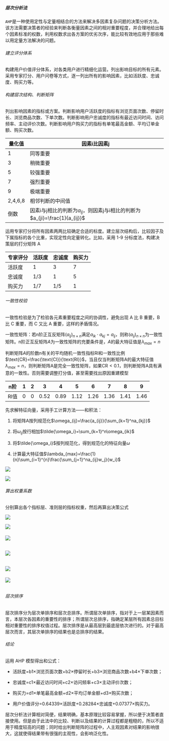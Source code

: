 ##### 层次分析法

`AHP`是一种使用定性与定量相结合的方法来解决多因素复杂问题的决策分析方法。该方法需要决策者的经验来判断各衡量因素之间的相对重要程度，并合理地给出每个因素标准的权数，利用权数求出各方案的优劣次序，能比较有效地应用于那些难以用定量方法解决的问题。

###### 建立评分体系

构建用户价值评分体系，对各类用户进行精细化运营。列出影响目标的所有元素。采用专家打分、用户问卷等方式，逐一列出所有的影响因素，比如活跃度、忠诚度、购买力等。

###### 构建层次结构、判断矩阵

列出影响因素的指标或方案。判断影响用户活跃度的指标有浏览页面次数、停留时长、浏览商品次数、下单次数。判断影响用户忠诚度的指标有最近访问时间、访问频率、主动评价次数。判断影响用户购买力的指标有单笔最高金额、平均订单金额、购买次数。

| 量化值  | 因素i比因素j                                                 |
| ------- | ------------------------------------------------------------ |
| 1       | 同等重要                                                     |
| 3       | 稍微重要                                                     |
| 5       | 较强重要                                                     |
| 7       | 强烈重要                                                     |
| 9       | 极端重要                                                     |
| 2,4,6,8 | 相邻判断的中间值                                             |
| 倒数    | 因素i与j相比的判断为$a_{ij}$，则因素j与i相比的判断为$a_{ji}=\frac{1}{a_{ij}}$ |

运用专家打分将所有因素两两比较确定合适的标度。建立层次结构后，比较因子及下属指标的各个比重，实现定性向定量转化。比如，采用 1-9 分标度法，构建决策层的打分矩阵 A

| 专家评分 | 活跃度 | 忠诚度 | 购买力 |
| -------- | ------ | ------ | ------ |
| 活跃度   | 1      | 3      | 7      |
| 忠诚度   | 1/3    | 1      | 5      |
| 购买力   | 1/7    | 1/5    | 1      |

###### 一致性校验

一致性检验是为了检验各元素重要程度之间的协调性，避免出现 A 比 B 重要，B 比 C 重要，而 C 又比 A 重要，这样的矛盾情况。

一致性矩阵：若n阶正互反矩阵$(a_{ij})_{n\times n}$满足$a_{ik}\cdot a_{kj}=a_{ij}$，则称$(a_{ij})_{n\times n}$为一致性矩阵。n阶正互反矩阵$A$为一致性矩阵的充要条件是，$A$的最大特征值是$\lambda_{max}=n$

判断矩阵$A$的阶数n有关的平均随机一致性指标RI和一致性比例$\text{CR}=\frac{\text{CI}}{\text{RI}}$，当且仅当判断矩阵A的最大特征值$\lambda_{max}=n$，则判断矩阵A是完全一致性矩阵，如果$\text{CR}<0.1$，则判断矩阵A具有满意的一致性。否则需要调整打分值，甚至需要找出原因重建模型

| n阶  | 1    | 2    | 3    | 4    | 5    | 6    | 7    | 8    | 9    |
| ---- | ---- | ---- | ---- | ---- | ---- | ---- | ---- | ---- | ---- |
| RI值 | 0    | 0    | 0.52 | 0.89 | 1.12 | 1.26 | 1.36 | 1.41 | 1.46 |

先求解特征向量，采用手工计算方法——和积法：

1. 将矩阵A按列规范化$\omega_{ij}=\frac{a_{ij}}{\sum_{k=1}^na_{kj}}$

2. 将$\omega_{ij}$按行相加$\tilde{\omega_i}=\sum_{k=1}^n\omega_{ik}$

3. 将$\tilde{\omega_i}$按列规范化，得到规范化的特征向量$\omega$

4. 计算最大特征值$\lambda_{max}=\frac{1}{n}\sum_{i=1}^{n}\frac{\sum_{j=1}^na_{ij}w_j}{w_i}$

![](../../picture/2/356.png)

![](../../picture/2/357.png)

###### 算出权重系数

分别算出各个指标层、准则层的指标权重，然后再算出决策公式

![](../../picture/2/355.png)

![](../../picture/2/358.png)

###### ![](../../picture/2/359.png)

###### ![](../../picture/2/360.png)

![](../../picture/2/361.png)

###### ![](../../picture/2/362.png)

###### 层次排序

层次排序分为层次单排序和层次总排序。所谓层次单排序，指对于上一层某因素而言，本层次各因素的重要性的排序；所谓层次总排序，指确定某层所有因素总目标相对重要性的排序权值过程。层次排序是从最高层到最底层依次进行的。对于最高层次而言，其层次单排序的结果也是总排序的结果。

###### 结论

运用 AHP 模型得出和公式：

- 活跃度=b1$\times$浏览页面次数+b2$\times$停留时长+b3$\times$浏览商品次数+b4$\times$下单次数；

- 忠诚度=c1$\times$最近访问时间+c2$\times$访问频率+c3$\times$主动评价次数；

- 购买力=d1$\times$单笔最高金额+d2$\times$平均订单金额+d3$\times$购买次数；

- 用户价值评分=0.64339$\times$活跃度+0.28284$\times$忠诚度+0.07377$\times$购买力。

层次分析法计算相对简便，结果明确，基本原理比较容易掌握，所以便于决策者直接使用。但是由于此法中的比较、判断以及结果的计算过程都是粗糙的，所以不适用于精度较高的问题；同时给出判断矩阵的过程中，人主观因素对结果的影响很大，这就使得结果带有很强的主观性，会影响泛化性。
